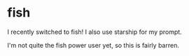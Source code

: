 # fish

I recently switched to fish! I also use starship for my prompt.

I'm not quite the fish power user yet, so this is fairly barren.
